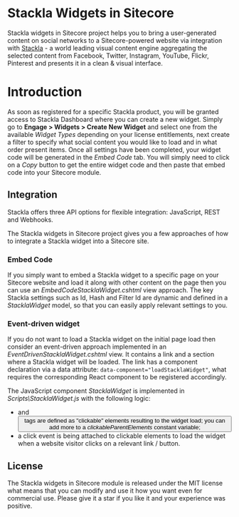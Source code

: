 # Stackla Widgets in Sitecore
Stackla widgets in Sitecore project helps you to bring a user-generated content on social networks to a Sitecore-powered website via integration with [Stackla](https://stackla.com/) - a world leading visual content engine aggregating the selected content from Facebook, Twitter, Instagram, YouTube, Flickr, Pinterest and presents it in a clean & visual interface.

# Introduction
As soon as registered for a specific Stackla product, you will be granted access to Stackla Dashboard where you can create a new widget. Simply go to **Engage > Widgets > Create New Widget** and select one from the available *Widget Types* depending on your license entitlements, next create a filter to specify what social content you would like to load and in what order present items. Once all settings have been completed, your widget code will be generated in the *Embed Code* tab. You will simply need to click on a *Copy* button to get the entire widget code and then paste that embed code into your Sitecore module.

## Integration
Stackla offers three API options for flexible integration: JavaScript, REST and Webhooks.

The Stackla widgets in Sitecore project gives you a few approaches of how to integrate a Stackla widget into a Sitecore site.

### Embed Code
If you simply want to embed a Stackla widget to a specific page on your Sitecore website and load it along with other content on the page then you can use an *EmbedCodeStacklaWidget.cshtml* view approach. The key Stackla settings such as Id, Hash and Filter Id are dynamic and defined in a *StacklaWidget* model, so that you can easily apply relevant settings to you.

### Event-driven widget
If you do not want to load a Stackla widget on the initial page load then consider an event-driven approach implemented in an *EventDrivenStacklaWidget.cshtml* view. It contains a link and a section where a Stackla widget will be loaded. The link has a component declaration via a data attribute: ```data-component="loadStacklaWidget"```, what requires the corresponding React component to be registered accordingly.

The JavaScript component *StacklaWidget* is implemented in *Scripts\StacklaWidget.js* with the following logic:
* <a> and <button> tags are defined as "clickable" elements resulting to the widget load; you can add more to a *clickableParentElements* constant variable;
* a click event is being attached to clickable elements to load the widget when a website visitor clicks on a relevant link / button.

## License
The Stackla widgets in Sitecore module is released under the MIT license what means that you can modify and use it how you want even for commercial use. Please give it a star if you like it and your experience was positive.
